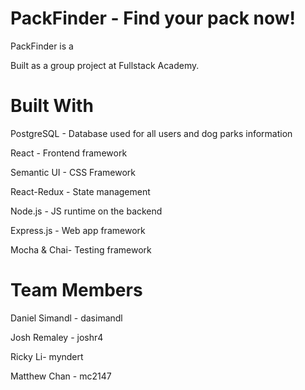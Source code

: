 # PackFinder - Find your pack now!
PackFinder is a

Built as a group project at Fullstack Academy.

# Built With
PostgreSQL - Database used for all users and dog parks information

React - Frontend framework

Semantic UI - CSS Framework

React-Redux - State management

Node.js - JS runtime on the backend

Express.js - Web app framework

Mocha & Chai- Testing framework

# Team Members
Daniel Simandl - dasimandl

Josh Remaley - joshr4

Ricky Li- myndert

Matthew Chan - mc2147
